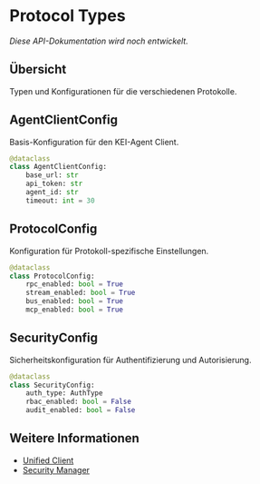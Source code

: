 # Protocol Types

*Diese API-Dokumentation wird noch entwickelt.*

## Übersicht

Typen und Konfigurationen für die verschiedenen Protokolle.

## AgentClientConfig

Basis-Konfiguration für den KEI-Agent Client.

```python
@dataclass
class AgentClientConfig:
    base_url: str
    api_token: str
    agent_id: str
    timeout: int = 30
```

## ProtocolConfig

Konfiguration für Protokoll-spezifische Einstellungen.

```python
@dataclass
class ProtocolConfig:
    rpc_enabled: bool = True
    stream_enabled: bool = True
    bus_enabled: bool = True
    mcp_enabled: bool = True
```

## SecurityConfig

Sicherheitskonfiguration für Authentifizierung und Autorisierung.

```python
@dataclass
class SecurityConfig:
    auth_type: AuthType
    rbac_enabled: bool = False
    audit_enabled: bool = False
```

## Weitere Informationen

- [Unified Client](unified-client.md)
- [Security Manager](security-manager.md)
